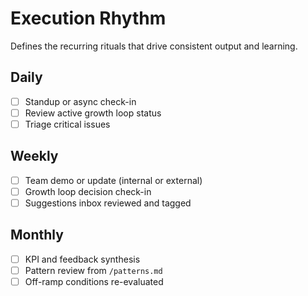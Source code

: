 # Execution Rhythm

Defines the recurring rituals that drive consistent output and learning.

## Daily

- [ ] Standup or async check-in
- [ ] Review active growth loop status
- [ ] Triage critical issues

## Weekly

- [ ] Team demo or update (internal or external)
- [ ] Growth loop decision check-in
- [ ] Suggestions inbox reviewed and tagged

## Monthly

- [ ] KPI and feedback synthesis
- [ ] Pattern review from `/patterns.md`
- [ ] Off-ramp conditions re-evaluated
